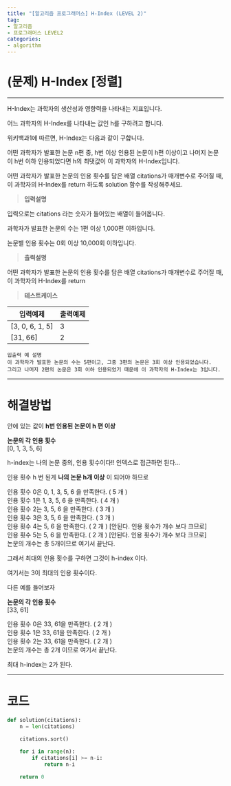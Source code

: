 ```yaml
---
title: "[알고리즘 프로그래머스] H-Index (LEVEL 2)"
tag:
- 알고리즘
- 프로그래머스 LEVEL2
categories:
- algorithm
---
```


# (문제) H-Index [정렬]
---

H-Index는 과학자의 생산성과 영향력을 나타내는 지표입니다.

어느 과학자의 H-Index를 나타내는 값인 h를 구하려고 합니다.

위키백과1에 따르면, H-Index는 다음과 같이 구합니다.

어떤 과학자가 발표한 논문 n편 중, h번 이상 인용된 논문이 h편 이상이고 나머지 논문이 h번 이하 인용되었다면 h의 최댓값이 이 과학자의 H-Index입니다.

어떤 과학자가 발표한 논문의 인용 횟수를 담은 배열 citations가 매개변수로 주어질 때, 이 과학자의 H-Index를 return 하도록 solution 함수를 작성해주세요.


> **입력설명**

입력으로는 citations 라는 숫자가 들어있는 배열이 들어옵니다.

과학자가 발표한 논문의 수는 1편 이상 1,000편 이하입니다.

논문별 인용 횟수는 0회 이상 10,000회 이하입니다.

> **출력설명**

어떤 과학자가 발표한 논문의 인용 횟수를 담은 배열 citations가 매개변수로 주어질 때, 이 과학자의 H-Index를 return

> **테스트케이스**
 

| 입력예제 | 출력예제 |
| -------- | -------- | 
| [3, 0, 6, 1, 5]	| 3 | 
| [31, 66] | 2 | 

~~~
입출력 예 설명
이 과학자가 발표한 논문의 수는 5편이고, 그중 3편의 논문은 3회 이상 인용되었습니다.
그리고 나머지 2편의 논문은 3회 이하 인용되었기 때문에 이 과학자의 H-Index는 3입니다.
~~~

---
# 해결방법

안에 있는 값이 **h번 인용된 논문이 h 편 이상**

**논문의 각 인용 횟수**<br>
[0, 1, 3, 5, 6]

h-index는 나의 논문 중의, 인용 횟수이다!! 인덱스로 접근하면 된다...

인용 횟수 h 번 된게 **나의 논문 h개 이상** 이 되어야 하므로

인용 횟수 0은 0, 1, 3, 5, 6 을 만족한다. ( 5 개 )<br>
인용 횟수 1은 1, 3, 5, 6 을 만족한다. ( 4 개 )<br>
인용 횟수 2는 3, 5, 6 을 만족한다. ( 3 개 )<br>
인용 횟수 3은 3, 5, 6 을 만족한다. ( 3 개 )<br>
인용 횟수 4는 5, 6 을 만족한다. ( 2 개 ) [안된다. 인용 횟수가 개수 보다 크므로]<br>
인용 횟수 5는 5, 6 을 만족한다. ( 2 개 ) [안된다. 인용 횟수가 개수 보다 크므로]<br>
논문의 개수는 총 5개이므로 여기서 끝난다.

그래서 최대의 인용 횟수를 구하면 그것이 h-index 이다.

여기서는 3이 최대의 인용 횟수이다.

다른 예를 들어보자

**논문의 각 인용 횟수**<br>
[33, 61]

인용 횟수 0은 33, 61을 만족한다. ( 2 개 )<br>
인용 횟수 1은 33, 61을 만족한다. ( 2 개 )<br>
인용 횟수 2는 33, 61을 만족한다. ( 2 개 )<br>
논문의 개수는 총 2개 이므로 여기서 끝난다.

최대 h-index는 2가 된다.

---
# 코드
```python
def solution(citations):
    n = len(citations)
    
    citations.sort()

    for i in range(n):
        if citations[i] >= n-i:
            return n-i

    return 0
```

